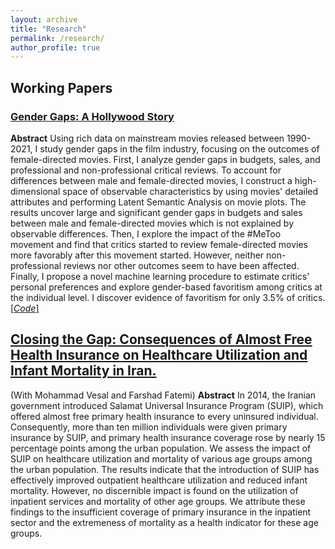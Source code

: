 ```yaml
---
layout: archive
title: "Research"
permalink: /research/
author_profile: true
---
```


## Working Papers
### [Gender Gaps: A Hollywood Story](https://github.com/mahyarhabibi/GenderGaps_Hollywood/blob/main/GenderGaps_Hollywood_20220823.pdf)
__Abstract__ 
Using rich data on mainstream movies released between 1990-2021, I study gender gaps in the film industry, focusing on the outcomes of female-directed movies. First, I analyze gender gaps in budgets, sales, and professional and non-professional critical reviews. To account for differences between male and female-directed movies, I construct a high-dimensional space of observable characteristics by using movies' detailed attributes and performing Latent Semantic Analysis on movie plots. The results uncover large and significant gender gaps in budgets and sales between male and female-directed movies which is not explained by observable differences. Then, I explore the impact of the \#MeToo movement and find that critics started to review female-directed movies more favorably after this movement started. However, neither non-professional reviews nor other outcomes seem to have been affected. Finally, I propose a novel machine learning procedure to estimate critics' personal preferences and explore gender-based favoritism among critics at the individual level. I discover evidence of favoritism for only 3.5\%  of critics.
[[_Code_]](https://github.com/mahyarhabibi/GenderGaps_Hollywood/tree/main/Codes)

## [Closing the Gap: Consequences of Almost Free Health Insurance on Healthcare Utilization and Infant Mortality in Iran.](https://drive.google.com/file/d/17Plt5IDuel9ZmX93BjxcZJoDQ7z9Sd8g/view?usp=sharing)
(With Mohammad Vesal and Farshad Fatemi)
__Abstract__
 In 2014, the Iranian government introduced Salamat Universal Insurance Program (SUIP), which offered almost free primary health insurance to every uninsured individual. Consequently, more than ten million individuals were given primary insurance by SUIP, and primary health insurance coverage rose by nearly 15 percentage points among the urban population. We assess the impact of SUIP on healthcare utilization and mortality of various age groups among the urban population. The results indicate that the introduction of SUIP has effectively improved outpatient healthcare utilization and reduced infant mortality. However, no discernible impact is found on the utilization of inpatient services and mortality of other age groups. We attribute these findings to the insufficient coverage of primary insurance in the inpatient sector and the extremeness of mortality as a health indicator for these age groups.
